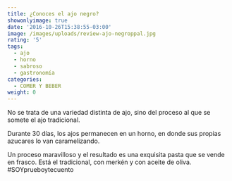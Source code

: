 ```yaml
---
title: ¿Conoces el ajo negro?
showonlyimage: true
date: '2016-10-26T15:38:55-03:00'
image: /images/uploads/review-ajo-negroppal.jpg
rating: '5'
tags:
  - ajo
  - horno
  - sabroso
  - gastronomía
categories:
  - COMER Y BEBER
weight: 0
---
```

No se trata de una variedad distinta de ajo, sino del proceso al que se somete el ajo tradicional. 

<!--more-->

Durante 30 días, los ajos permanecen en un horno, en donde sus propias azucares lo van caramelizando. 

Un proceso maravilloso y el resultado es una exquisita pasta que se vende en frasco. Está el tradicional, con merkén y con aceite de oliva. #SOYprueboytecuento

